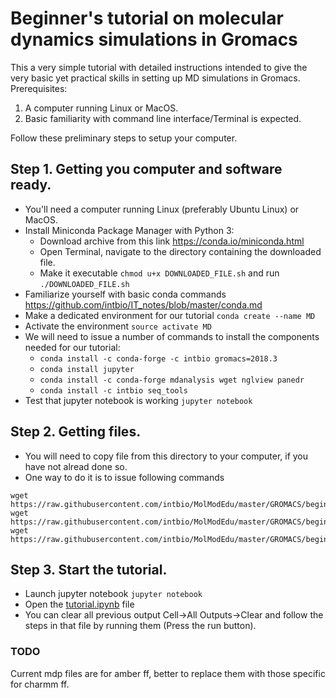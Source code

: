 # Beginner's tutorial on molecular dynamics simulations in Gromacs

This a very simple tutorial with detailed instructions intended to give the very basic yet practical skills in setting up MD simulations in Gromacs.
Prerequisites:
1. A computer running Linux or MacOS.
2. Basic familiarity with command line interface/Terminal is expected.


Follow these preliminary steps to setup your computer.

## Step 1. Getting you computer and software ready.
- You'll need a computer running Linux (preferably Ubuntu Linux) or MacOS.
- Install Miniconda Package Manager with Python 3:
   + Download archive from this link https://conda.io/miniconda.html
   + Open Terminal, navigate to the directory containing the downloaded file.
   + Make it executable ```chmod u+x DOWNLOADED_FILE.sh``` and run ```./DOWNLOADED_FILE.sh```
- Familiarize yourself with basic conda commands https://github.com/intbio/IT_notes/blob/master/conda.md
- Make a dedicated environment for our tutorial ```conda create --name MD```
- Activate the environment ```source activate MD```
- We will need to issue a number of commands to install the components needed for our tutorial:
   + `conda install -c conda-forge -c intbio gromacs=2018.3`
   + `conda install jupyter`
   + `conda install -c conda-forge mdanalysis wget nglview panedr`
   + `conda install -c intbio seq_tools`
- Test that jupyter notebook is working `jupyter notebook`

## Step 2. Getting files.
- You will need to copy file from this directory to your computer, if you have not alread done so.
- One way to do it is to issue following commands
```
wget https://raw.githubusercontent.com/intbio/MolModEdu/master/GROMACS/beginner/README.md
wget https://raw.githubusercontent.com/intbio/MolModEdu/master/GROMACS/beginner/tutorial.ipynb
wget https://raw.githubusercontent.com/intbio/MolModEdu/master/GROMACS/beginner/xvg_plot.py

```

## Step 3. Start the tutorial.
- Launch jupyter notebook `jupyter notebook`
- Open the [tutorial.ipynb](tutorial.ipynb) file
- You can clear all previous output Cell->All Outputs->Clear and follow the steps in that file by running them (Press the run button).


### TODO
Current mdp files are for amber ff, better to replace them with those specific for charmm ff.
